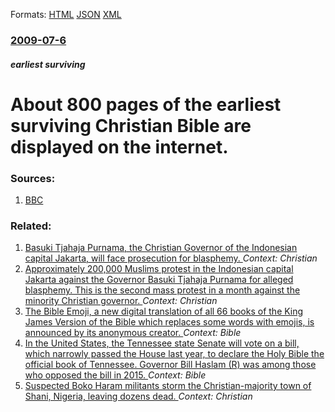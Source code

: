 
Formats: [HTML](/news/2009/07/6/about-800-pages-of-the-earliest-surviving-christian-bible-are-displayed-on-the-internet.html)  [JSON](/news/2009/07/6/about-800-pages-of-the-earliest-surviving-christian-bible-are-displayed-on-the-internet.json)  [XML](/news/2009/07/6/about-800-pages-of-the-earliest-surviving-christian-bible-are-displayed-on-the-internet.xml)  

### [2009-07-6](/news/2009/07/6/index.md)

##### earliest surviving
#  About 800 pages of the earliest surviving Christian Bible are displayed on the internet. 




### Sources:

1. [BBC](http://news.bbc.co.uk/2/hi/in_depth/8135415.stm)

### Related:

1. [Basuki Tjahaja Purnama, the Christian Governor of the Indonesian capital Jakarta, will face prosecution for blasphemy. ](/news/2016/12/27/basuki-tjahaja-purnama-the-christian-governor-of-the-indonesian-capital-jakarta-will-face-prosecution-for-blasphemy.md) _Context: Christian_
2. [Approximately 200,000 Muslims protest in the Indonesian capital Jakarta against the Governor Basuki Tjahaja Purnama for alleged blasphemy. This is the second mass protest in a month against the minority Christian governor. ](/news/2016/12/2/approximately-200-000-muslims-protest-in-the-indonesian-capital-jakarta-against-the-governor-basuki-tjahaja-purnama-for-alleged-blasphemy-t.md) _Context: Christian_
3. [The Bible Emoji, a new digital translation of all 66 books of the King James Version of the Bible which replaces some words with emojis, is announced by its anonymous creator. ](/news/2016/05/30/the-bible-emoji-a-new-digital-translation-of-all-66-books-of-the-king-james-version-of-the-bible-which-replaces-some-words-with-emojis-is.md) _Context: Bible_
4. [In the United States, the Tennessee state Senate will vote on a bill, which narrowly passed the House last year, to declare the Holy Bible the official book of Tennessee. Governor Bill Haslam (R) was among those who opposed the bill in 2015. ](/news/2016/03/29/in-the-united-states-the-tennessee-state-senate-will-vote-on-a-bill-which-narrowly-passed-the-house-last-year-to-declare-the-holy-bible-t.md) _Context: Bible_
5. [Suspected Boko Haram militants storm the Christian-majority town of Shani, Nigeria, leaving dozens dead. ](/news/2014/11/29/suspected-boko-haram-militants-storm-the-christian-majority-town-of-shani-nigeria-leaving-dozens-dead.md) _Context: Christian_

